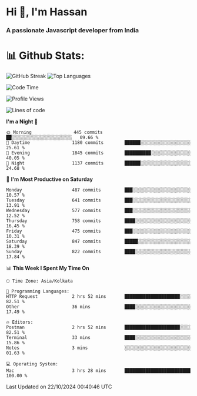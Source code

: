 # Hi 👋, I'm Hassan
### A passionate Javascript developer from India


# 📊 Github Stats:
![GitHub Streak](https://github-readme-streak-stats.herokuapp.com/?user=codeblooded47&theme=dracula&hide_border=false)
![Top Languages](https://github-readme-stats.vercel.app/api/top-langs/?username=codeblooded47&layout=compact&theme=dracula)



<!--START_SECTION:waka-->
![Code Time](http://img.shields.io/badge/Code%20Time-852%20hrs%2029%20mins-blue)

![Profile Views](http://img.shields.io/badge/Profile%20Views-0-blue)

![Lines of code](https://img.shields.io/badge/From%20Hello%20World%20I%27ve%20Written-23.6%20million%20lines%20of%20code-blue)

**I'm a Night 🦉** 

```text
🌞 Morning                445 commits         ██░░░░░░░░░░░░░░░░░░░░░░░   09.66 % 
🌆 Daytime                1180 commits        ██████░░░░░░░░░░░░░░░░░░░   25.61 % 
🌃 Evening                1845 commits        ██████████░░░░░░░░░░░░░░░   40.05 % 
🌙 Night                  1137 commits        ██████░░░░░░░░░░░░░░░░░░░   24.68 % 
```
📅 **I'm Most Productive on Saturday** 

```text
Monday                   487 commits         ███░░░░░░░░░░░░░░░░░░░░░░   10.57 % 
Tuesday                  641 commits         ███░░░░░░░░░░░░░░░░░░░░░░   13.91 % 
Wednesday                577 commits         ███░░░░░░░░░░░░░░░░░░░░░░   12.52 % 
Thursday                 758 commits         ████░░░░░░░░░░░░░░░░░░░░░   16.45 % 
Friday                   475 commits         ███░░░░░░░░░░░░░░░░░░░░░░   10.31 % 
Saturday                 847 commits         █████░░░░░░░░░░░░░░░░░░░░   18.39 % 
Sunday                   822 commits         ████░░░░░░░░░░░░░░░░░░░░░   17.84 % 
```


📊 **This Week I Spent My Time On** 

```text
🕑︎ Time Zone: Asia/Kolkata

💬 Programming Languages: 
HTTP Request             2 hrs 52 mins       █████████████████████░░░░   82.51 % 
Other                    36 mins             ████░░░░░░░░░░░░░░░░░░░░░   17.49 % 

🔥 Editors: 
Postman                  2 hrs 52 mins       █████████████████████░░░░   82.51 % 
Terminal                 33 mins             ████░░░░░░░░░░░░░░░░░░░░░   15.86 % 
Notes                    3 mins              ░░░░░░░░░░░░░░░░░░░░░░░░░   01.63 % 

💻 Operating System: 
Mac                      3 hrs 28 mins       █████████████████████████   100.00 % 
```


 Last Updated on 22/10/2024 00:40:46 UTC
<!--END_SECTION:waka-->

